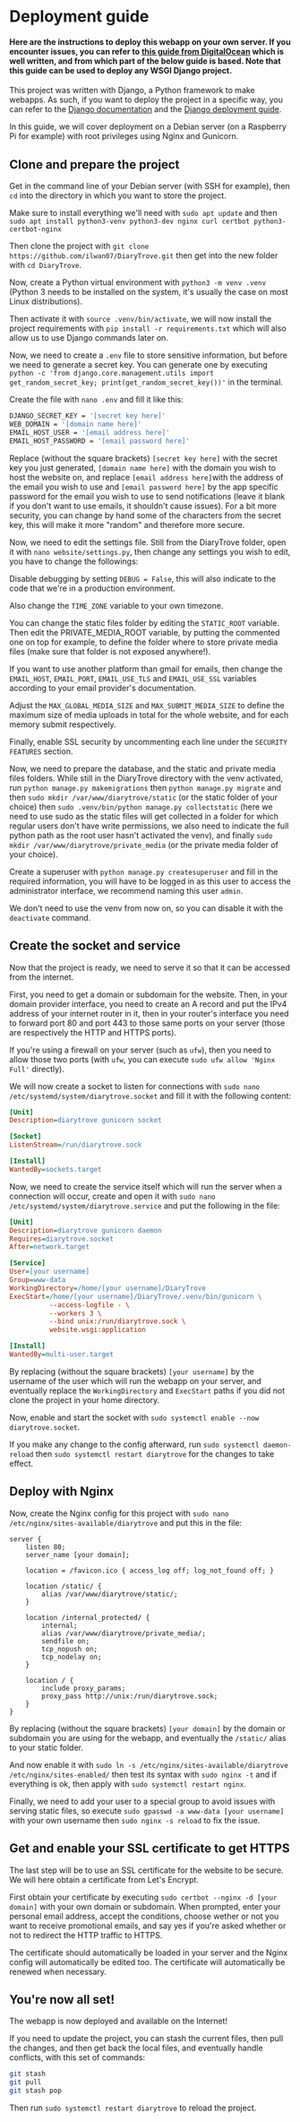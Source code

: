 # Deployment guide

#### **Here are the instructions to deploy this webapp on your own server. If you encounter issues, you can refer to [this guide from DigitalOcean](https://www.digitalocean.com/community/tutorials/how-to-set-up-django-with-postgres-nginx-and-gunicorn-on-ubuntu) which is well written, and from which part of the below guide is based. Note that this guide can be used to deploy any WSGI Django project.**

This project was written with Django, a Python framework to make webapps. As such, if you want to deploy the project in a specific way, you can refer to the [Django documentation](https://docs.djangoproject.com/en/5.2/) and the [Django deployment guide](https://docs.djangoproject.com/en/5.2/howto/deployment/).

In this guide, we will cover deployment on a Debian server (on a Raspberry Pi for example) with root privileges using Nginx and Gunicorn.

## Clone and prepare the project

Get in the command line of your Debian server (with SSH for example), then `cd` into  the directory in which you want to store the project.

Make sure to install everything we'll need with `sudo apt update` and then `sudo apt install python3-venv python3-dev nginx curl certbot python3-certbot-nginx`

Then clone the project with `git clone https://github.com/ilwan07/DiaryTrove.git` then get into the new folder with `cd DiaryTrove`.

Now, create a Python virtual environment with `python3 -m venv .venv` (Python 3 needs to be installed on the system, it's usually the case on most Linux distributions).

Then activate it with `source .venv/bin/activate`, we will now install the project requirements with `pip install -r requirements.txt` which will also allow us to use Django commands later on.

Now, we need to create a `.env` file to store sensitive information, but before we need to generate a secret key. You can generate one by executing `python -c 'from django.core.management.utils import get_random_secret_key; print(get_random_secret_key())'` in the terminal.

Create the file with `nano .env` and fill it like this:

```bash
DJANGO_SECRET_KEY = '[secret key here]'
WEB_DOMAIN = '[domain name here]'
EMAIL_HOST_USER = '[email address here]'
EMAIL_HOST_PASSWORD = '[email password here]'
```

Replace (without the square brackets) `[secret key here]` with the secret key you just generated, `[domain name here]` with the domain you wish to host the website on, and replace  `[email address here]`with the address of the email you wish to use and `[email password here]` by the app specific password for the email you wish to use to send notifications (leave it blank if you don't want to use emails, it shouldn't cause issues). For a bit more security, you can change by hand some of the characters from the secret key, this will make it more "random" and therefore more secure.

Now, we need to edit the settings file. Still from the DiaryTrove folder, open it with `nano website/settings.py`, then change any settings you wish to edit, you have to change the followings:

Disable debugging by setting `DEBUG = False`, this will also indicate to the code that we're in a production environment.

Also change the `TIME_ZONE` variable to your own timezone.

You can change the static files folder by editing the `STATIC_ROOT` variable. Then edit the PRIVATE_MEDIA_ROOT variable, by putting the commented one on top for example, to define the folder where to store private media files (make sure that folder is not exposed anywhere!).

If you want to use another platform than gmail for emails, then change the `EMAIL_HOST`, `EMAIL_PORT`, `EMAIL_USE_TLS` and `EMAIL_USE_SSL` variables according to your email provider's documentation.

Adjust the `MAX_GLOBAL_MEDIA_SIZE` and `MAX_SUBMIT_MEDIA_SIZE` to define the maximum size of media uploads in total for the whole website, and for each memory submit respectively.

Finally, enable SSL security by uncommenting each line under the `SECURITY FEATURES` section.

Now, we need to prepare the database, and the static and private media files folders. While still in the DiaryTrove directory with the venv activated, run `python manage.py makemigrations` then `python manage.py migrate` and then `sudo mkdir /var/www/diarytrove/static` (or the static folder of your choice) then `sudo .venv/bin/python manage.py collectstatic` (here we need to use sudo as the static files will get collected in a folder for which regular users don't have write permissions, we also need to indicate the full python path as the root user hasn't activated the venv), and finally `sudo mkdir /var/www/diarytrove/private_media` (or the private media folder of your choice).

Create a superuser with `python manage.py createsuperuser` and fill in the required information, you will have to be logged in as this user to access the administrator interface, we recommend naming this user `admin`.

We don't need to use the venv from now on, so you can disable it with the `deactivate` command.

## Create the socket and service

Now that the project is ready, we need to serve it so that  it can be accessed from the internet.

First, you need to get a domain or subdomain for the website. Then, in your domain provider interface, you need to create an A record and put the IPv4 address of your internet router in it, then in your router's interface you need to forward port 80 and port 443 to those same ports on your server (those are respectively the HTTP and HTTPS ports).

If you're using a firewall on your server (such as `ufw`), then you need to allow those two ports (with `ufw`, you can execute `sudo ufw allow 'Nginx Full'` directly).

We will now create a socket to listen for connections with `sudo nano /etc/systemd/system/diarytrove.socket` and fill it with the following content:

```ini
[Unit]
Description=diarytrove gunicorn socket

[Socket]
ListenStream=/run/diarytrove.sock

[Install]
WantedBy=sockets.target
```

Now, we need to create the service itself which will run the server when a connection will occur, create and open it with `sudo nano /etc/systemd/system/diarytrove.service` and put the following in the file:

```ini
[Unit]
Description=diarytrove gunicorn daemon
Requires=diarytrove.socket
After=network.target

[Service]
User=[your username]
Group=www-data
WorkingDirectory=/home/[your username]/DiaryTrove
ExecStart=/home/[your username]/DiaryTrove/.venv/bin/gunicorn \
          --access-logfile - \
          --workers 3 \
          --bind unix:/run/diarytrove.sock \
          website.wsgi:application

[Install]
WantedBy=multi-user.target
```

By replacing (without the square brackets) `[your username]` by the username of the user which will run the webapp on your server, and eventually replace the `WorkingDirectory` and `ExecStart` paths if you did not clone the project in your home directory.

Now, enable and start the socket with `sudo systemctl enable --now diarytrove.socket`.

If you make any change to the config afterward, run `sudo systemctl daemon-reload` then `sudo systemctl restart diarytrove` for the changes to take effect.

## Deploy with Nginx

Now, create the Nginx config for this project with `sudo nano /etc/nginx/sites-available/diarytrove` and put this in the file:

```nginx
server {
    listen 80;
    server_name [your domain];

    location = /favicon.ico { access_log off; log_not_found off; }

    location /static/ {
        alias /var/www/diarytrove/static/;
    }

    location /internal_protected/ {
        internal;
        alias /var/www/diarytrove/private_media/;
        sendfile on;
        tcp_nopush on;
        tcp_nodelay on;
    }

    location / {
        include proxy_params;
        proxy_pass http://unix:/run/diarytrove.sock;
    }
}
```

By replacing (without the square brackets) `[your domain]` by the domain or subdomain you are using for the webapp, and eventually the `/static/` alias to your static folder.

And now enable it with `sudo ln -s /etc/nginx/sites-available/diarytrove /etc/nginx/sites-enabled/` then test its syntax with `sudo nginx -t` and if everything is ok, then apply with `sudo systemctl restart nginx`.

Finally, we need to add your user to a special group to avoid issues with serving static files, so execute `sudo gpasswd -a www-data [your username]` with your own username then `sudo nginx -s reload` to fix the issue.

## Get and enable your SSL certificate to get HTTPS

The last step will be to use an SSL certificate for the website to be secure. We will here obtain a certificate from Let's Encrypt.

First obtain your certificate by executing `sudo certbot --nginx -d [your domain]` with your own domain or subdomain. When prompted, enter your personal email address, accept the conditions, choose wether or not you want to receive promotional emails, and say yes if you're asked whether or not to redirect the HTTP traffic to HTTPS.

The certificate should automatically be loaded in your server and the Nginx config will automatically be edited too. The certificate will automatically be renewed when necessary.

## You're now all set!

The webapp is now deployed and available on the Internet!

If you need to update the project, you can stash the current files, then pull the changes, and then get back the local files, and eventually handle conflicts, with this set of commands:

```bash
git stash
git pull
git stash pop
```

Then run `sudo systemctl restart diarytrove` to reload the project.
